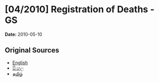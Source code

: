 # [04/2010] Registration of Deaths - GS

**Date:** 2010-05-10

## Original Sources

- [English](https://documents.gov.lk/view/bills/2010/5/04-2010_E.pdf)
- [සිංහල](https://documents.gov.lk/view/bills/2010/5/04-2010_S.pdf)
- [தமிழ்](https://documents.gov.lk/view/bills/2010/5/04-2010_T.pdf)
